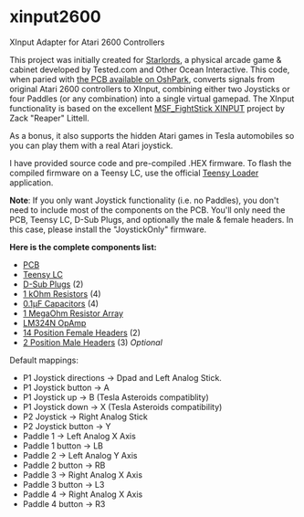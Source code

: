 # xinput2600
XInput Adapter for Atari 2600 Controllers

This project was initially created for [Starlords](https://youtu.be/S8GnZouBUoo), 
a physical arcade game & cabinet developed by Tested.com and Other Ocean Interactive. This code, when paried with 
[the PCB available on OshPark](https://oshpark.com/shared_projects/ybyjPbuy), converts signals from original Atari 2600 controllers 
to XInput, combining either two Joysticks or four Paddles (or any combination) into a single virtual gamepad. The XInput functionality
is based on the excellent [MSF_FightStick XINPUT](https://github.com/zlittell/MSF-XINPUT) project by Zack "Reaper" Littell.

As a bonus, it also supports the hidden Atari games in Tesla automobiles so you can play them with a real Atari joystick.

I have provided source code and pre-compiled .HEX firmware. To flash the compiled firmware on a Teensy LC, use the official
[Teensy Loader](https://www.pjrc.com/teensy/loader.html) application.

**Note**: If you only want Joystick functionality (i.e. no Paddles), you don't need to include most of the components on the PCB. 
You'll only need the PCB, Teensy LC, D-Sub Plugs, and optionally the male & female headers. In this case, please install 
the "JoystickOnly" firmware.

**Here is the complete components list:**

* [PCB](https://oshpark.com/shared_projects/ybyjPbuy)
* [Teensy LC](https://www.pjrc.com/store/teensylc_pins.html)
* [D-Sub Plugs](https://www.digikey.com/product-detail/en/amphenol-icc-fci/LD09P13A4GX00LF/609-5183-ND/4997285) (2)
* [1 kOhm Resistors](https://www.digikey.com/product-detail/en/stackpole-electronics-inc/CF14JT1K00/CF14JT1K00CT-ND/1830350) (4)
* [0.1µF Capacitors](https://www.digikey.com/product-detail/en/murata-electronics-north-america/RDER71H104K0P1H03B/490-8815-ND/4770970) (4)
* [1 MegaOhm Resistor Array](https://www.digikey.com/product-detail/en/bourns-inc/4605X-101-105LF/4605X-101-105LF-ND/3787497)
* [LM324N OpAmp](https://www.digikey.com/product-detail/en/texas-instruments/LM324N/296-1391-5-ND/277627)
* [14 Position Female Headers](https://www.digikey.com/product-detail/en/sullins-connector-solutions/PPTC141LFBN-RC/S7012-ND/810152) (2)
* [2 Position Male Headers](https://www.digikey.com/product-detail/en/te-connectivity-amp-connectors/640456-2/A1921-ND/109003) (3) _Optional_

Default mappings:

* P1 Joystick directions -> Dpad and Left Analog Stick.
* P1 Joystick button -> A
* P1 Joystick up -> B (Tesla Asteroids compatiblity)
* P1 Joystick down -> X (Tesla Asteroids compatibility)
* P2 Joystick -> Right Analog Stick
* P2 Joystick button -> Y
* Paddle 1 -> Left Analog X Axis
* Paddle 1 button -> LB
* Paddle 2 -> Left Analog Y Axis
* Paddle 2 button -> RB
* Paddle 3 -> Right Analog X Axis
* Paddle 3 button -> L3
* Paddle 4 -> Right Analog X Axis
* Paddle 4 button -> R3
